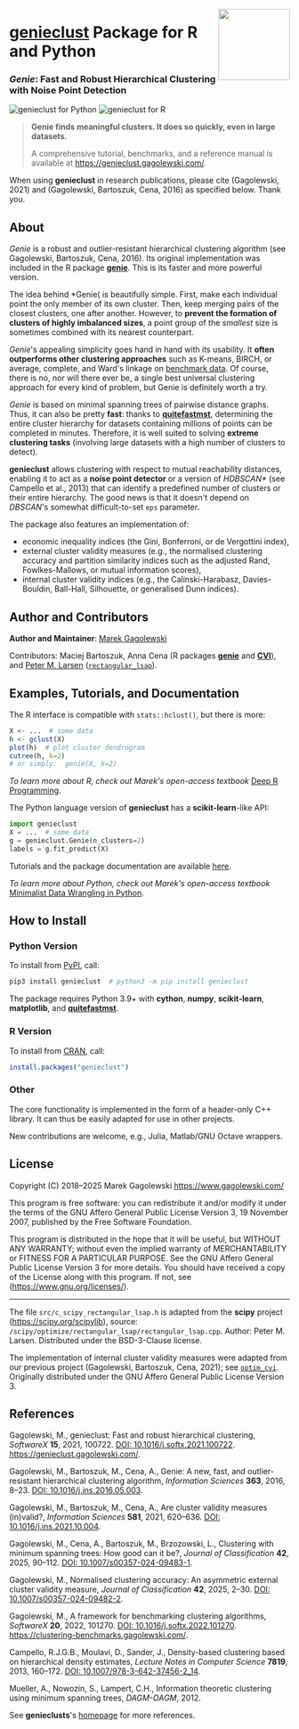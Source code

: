 <a href="https://genieclust.gagolewski.com"><img src="https://www.gagolewski.com/_static/img/genieclust.png" align="right" height="128" width="128" /></a>
# [**genieclust**](https://genieclust.gagolewski.com/) Package for R and Python

### *Genie*: Fast and Robust Hierarchical Clustering with Noise Point Detection


![genieclust for Python](https://github.com/gagolews/genieclust/workflows/genieclust%20for%20Python/badge.svg)
![genieclust for R](https://github.com/gagolews/genieclust/workflows/genieclust%20for%20R/badge.svg)


> **Genie finds meaningful clusters. It does so quickly, even in large datasets.**
>
> A comprehensive tutorial, benchmarks, and a reference manual is available
at <https://genieclust.gagolewski.com/>.

When using **genieclust** in research publications, please
cite (Gagolewski, 2021) and (Gagolewski, Bartoszuk, Cena, 2016)
as specified below. Thank you.


## About

*Genie* is a robust and outlier-resistant hierarchical clustering algorithm
(see Gagolewski, Bartoszuk, Cena, 2016). Its original implementation was
included in the R package [**genie**](https://CRAN.R-project.org/package=genie).
This is its faster and more powerful version.

The idea behind *Genie( is beautifully simple. First, make each individual
point the only member of its own cluster. Then, keep merging pairs
of the closest clusters, one after another. However, to **prevent
the formation of clusters of highly imbalanced sizes**, a point group of
the *smallest* size is sometimes combined with its nearest counterpart.

*Genie*'s appealing simplicity goes hand in hand with its usability.
It **often outperforms other clustering approaches**
such as K-means, BIRCH, or average, complete, and Ward's linkage
on [benchmark data](https://github.com/gagolews/clustering-benchmarks).
Of course, there is no, nor will there ever be, a single best
universal clustering approach for every kind of problem, but Genie
is definitely worth a try.

*Genie* is based on minimal spanning trees of pairwise distance graphs.
Thus, it can also be pretty **fast**: thanks to
[**quitefastmst**](https://quitefastmst.gagolewski.com/),
determining the entire cluster hierarchy for datasets containing millions of points
can be completed in minutes. Therefore, it is well suited to solving
**extreme clustering tasks** (involving large datasets with a high number
of clusters to detect).

**genieclust** allows clustering with respect to mutual reachability distances,
enabling it to act as a **noise point detector** or a version
of *HDBSCAN\**  (see Campello et al., 2013) that can identify a predefined
number of clusters or their entire hierarchy.  The good news is that it
doesn't depend on *DBSCAN*'s somewhat difficult-to-set `eps` parameter.

The package also features an implementation of:

* economic inequality indices (the Gini, Bonferroni, or de Vergottini index),
* external cluster validity measures (e.g., the normalised clustering accuracy
    and partition similarity indices such as the adjusted Rand, Fowlkes-Mallows,
    or mutual information scores),
* internal cluster validity indices (e.g., the Calinski-Harabasz,
    Davies-Bouldin, Ball-Hall, Silhouette, or generalised Dunn indices).



## Author and Contributors

**Author and Maintainer**: [Marek Gagolewski](https://www.gagolewski.com/)

Contributors:
Maciej Bartoszuk, Anna Cena (R packages
[**genie**](https://CRAN.R-project.org/package=genie) and
[**CVI**](https://github.com/gagolews/optim_cvi)), and
[Peter M. Larsen](https://github.com/pmla)
([`rectangular_lsap`](https://github.com/scipy/scipy/blob/main/scipy/optimize/rectangular_lsap/rectangular_lsap.cpp)).




## Examples, Tutorials, and Documentation

The R interface is compatible with `stats::hclust()`,
but there is more:

```r
X <- ...  # some data
h <- gclust(X)
plot(h)  # plot cluster dendrogram
cutree(h, k=2)
# or simply:  genie(X, k=2)
```


*To learn more about R, check out Marek's open-access textbook*
[Deep R Programming](https://deepr.gagolewski.com/).



The Python language version of **genieclust** has a **scikit-learn**-like API:

```python
import genieclust
X = ...  # some data
g = genieclust.Genie(n_clusters=2)
labels = g.fit_predict(X)
```

Tutorials and the package documentation are available
[here](https://genieclust.gagolewski.com/).

*To learn more about Python, check out Marek's open-access textbook*
[Minimalist Data Wrangling in Python](https://datawranglingpy.gagolewski.com/).



## How to Install

### Python Version

To install from [PyPI](https://pypi.org/project/genieclust), call:

```bash
pip3 install genieclust  # python3 -m pip install genieclust
```

The package requires Python 3.9+ with
**cython**,
**numpy**,
**scikit-learn**,
**matplotlib**,
and
[**quitefastmst**](https://quitefastmst.gagolewski.com/).


### R Version


To install from [CRAN](https://CRAN.R-project.org/package=genieclust), call:

```r
install.packages("genieclust")
```





### Other

The core functionality is implemented in the form of a header-only
C++ library. It can thus be easily adapted for use in other projects.

New contributions are welcome, e.g., Julia, Matlab/GNU Octave wrappers.




## License

Copyright (C) 2018–2025 Marek Gagolewski <https://www.gagolewski.com/>

This program is free software: you can redistribute it and/or modify it
under the terms of the GNU Affero General Public License Version 3, 19
November 2007, published by the Free Software Foundation.

This program is distributed in the hope that it will be useful, but
WITHOUT ANY WARRANTY; without even the implied warranty of
MERCHANTABILITY or FITNESS FOR A PARTICULAR PURPOSE. See the GNU Affero
General Public License Version 3 for more details. You should have
received a copy of the License along with this program. If not, see
(https://www.gnu.org/licenses/).

--------------

The file `src/c_scipy_rectangular_lsap.h` is adapted from the
**scipy** project (https://scipy.org/scipylib), source:
`/scipy/optimize/rectangular_lsap/rectangular_lsap.cpp`.
Author: Peter M. Larsen. Distributed under the BSD-3-Clause license.

The implementation of internal cluster validity measures
were adapted from our previous project (Gagolewski, Bartoszuk, Cena, 2021);
see [`optim_cvi`](https://github.com/gagolews/optim_cvi).
Originally distributed under the GNU Affero General Public License Version 3.


## References

Gagolewski, M., genieclust: Fast and robust hierarchical clustering,
*SoftwareX* **15**, 2021, 100722.
[DOI: 10.1016/j.softx.2021.100722](https://doi.org/10.1016/j.softx.2021.100722).
<https://genieclust.gagolewski.com/>.

Gagolewski, M., Bartoszuk, M., Cena, A., Genie: A new, fast, and
outlier-resistant hierarchical clustering algorithm, *Information
Sciences* **363**, 2016, 8–23.
[DOI: 10.1016/j.ins.2016.05.003](https://doi.org/10.1016/j.ins.2016.05.003).

Gagolewski, M., Bartoszuk, M., Cena, A., Are cluster validity measures (in)valid?,
*Information Sciences* **581**, 2021, 620–636.
[DOI: 10.1016/j.ins.2021.10.004](https://doi.org/10.1016/j.ins.2021.10.004).

Gagolewski, M., Cena, A., Bartoszuk, M., Brzozowski, L.,
Clustering with minimum spanning trees: How good can it be?,
*Journal of Classification* **42**, 2025, 90–112.
[DOI: 10.1007/s00357-024-09483-1](https://doi.org/10.1007/s00357-024-09483-1).

Gagolewski, M., Normalised clustering accuracy: An asymmetric external
cluster validity measure, *Journal of Classification* **42**, 2025, 2–30.
[DOI: 10.1007/s00357-024-09482-2](https://doi.org/10.1007/s00357-024-09482-2).

Gagolewski, M., A framework for benchmarking clustering algorithms,
*SoftwareX* **20**, 2022, 101270.
[DOI: 10.1016/j.softx.2022.101270](https://doi.org/10.1016/j.softx.2022.101270).
<https://clustering-benchmarks.gagolewski.com/>.

Campello, R.J.G.B., Moulavi, D., Sander, J.,
Density-based clustering based on hierarchical density estimates,
*Lecture Notes in Computer Science* **7819**, 2013, 160–172.
[DOI: 10.1007/978-3-642-37456-2_14](https://doi.org/10.1007/978-3-642-37456-2_14).

Mueller, A., Nowozin, S., Lampert, C.H., Information theoretic clustering
using minimum spanning trees, *DAGM-OAGM*, 2012.

See **genieclusts**'s [homepage](https://genieclust.gagolewski.com/) for more
references.
